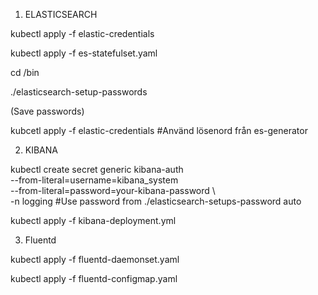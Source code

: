 1. ELASTICSEARCH

kubectl apply -f elastic-credentials

kubectl apply -f es-statefulset.yaml

cd /bin

./elasticsearch-setup-passwords

(Save passwords)

kubcetl apply -f elastic-credentials #Använd lösenord från es-generator


2. KIBANA

kubectl create secret generic kibana-auth \
  --from-literal=username=kibana_system \
  --from-literal=password=your-kibana-password \   
  -n logging
#Use password from ./elasticsearch-setups-password auto

kubectl apply -f kibana-deployment.yml

3. Fluentd
   
kubectl apply -f fluentd-daemonset.yaml

kubectl apply -f fluentd-configmap.yaml

